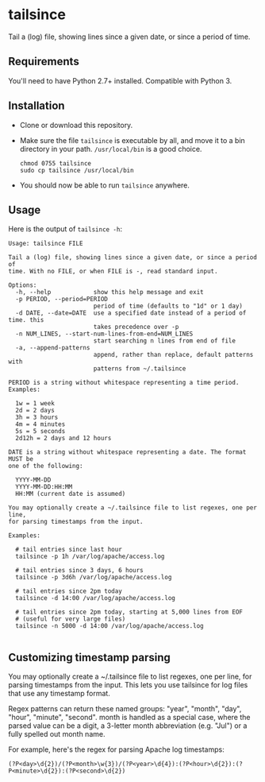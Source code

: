 
tailsince
=========

Tail a (log) file, showing lines since a given date, or since a period of
time.

Requirements
------------

You'll need to have Python 2.7+ installed. Compatible with Python 3.

Installation
------------

- Clone or download this repository.

- Make sure the file `tailsince` is executable by all, and move it to
  a bin directory in your path. `/usr/local/bin` is a good choice.
  
  ```
  chmod 0755 tailsince
  sudo cp tailsince /usr/local/bin
  ```

- You should now be able to run `tailsince` anywhere.

Usage
-----

Here is the output of `tailsince -h`:

```
Usage: tailsince FILE

Tail a (log) file, showing lines since a given date, or since a period of
time. With no FILE, or when FILE is -, read standard input.

Options:
  -h, --help            show this help message and exit
  -p PERIOD, --period=PERIOD
                        period of time (defaults to "1d" or 1 day)
  -d DATE, --date=DATE  use a specified date instead of a period of time. this
                        takes precedence over -p
  -n NUM_LINES, --start-num-lines-from-end=NUM_LINES
                        start searching n lines from end of file
  -a, --append-patterns
                        append, rather than replace, default patterns with
                        patterns from ~/.tailsince

PERIOD is a string without whitespace representing a time period. Examples:

  1w = 1 week
  2d = 2 days
  3h = 3 hours
  4m = 4 minutes
  5s = 5 seconds
  2d12h = 2 days and 12 hours

DATE is a string without whitespace representing a date. The format MUST be
one of the following:

  YYYY-MM-DD
  YYYY-MM-DD:HH:MM
  HH:MM (current date is assumed)

You may optionally create a ~/.tailsince file to list regexes, one per line,
for parsing timestamps from the input.

Examples:

  # tail entries since last hour
  tailsince -p 1h /var/log/apache/access.log

  # tail entries since 3 days, 6 hours
  tailsince -p 3d6h /var/log/apache/access.log

  # tail entries since 2pm today
  tailsince -d 14:00 /var/log/apache/access.log

  # tail entries since 2pm today, starting at 5,000 lines from EOF
  # (useful for very large files)
  tailsince -n 5000 -d 14:00 /var/log/apache/access.log
  
```

Customizing timestamp parsing
-----------------------------

You may optionally create a ~/.tailsince file to list regexes, one per
line, for parsing timestamps from the input. This lets you use
tailsince for log files that use any timestamp format.

Regex patterns can return these named groups: "year", "month", "day",
"hour", "minute", "second". month is handled as a special case, where
the parsed value can be a digit, a 3-letter month abbreviation
(e.g. "Jul") or a fully spelled out month name.

For example, here's the regex for parsing Apache log timestamps:

```
(?P<day>\d{2})/(?P<month>\w{3})/(?P<year>\d{4}):(?P<hour>\d{2}):(?P<minute>\d{2}):(?P<second>\d{2})
```
